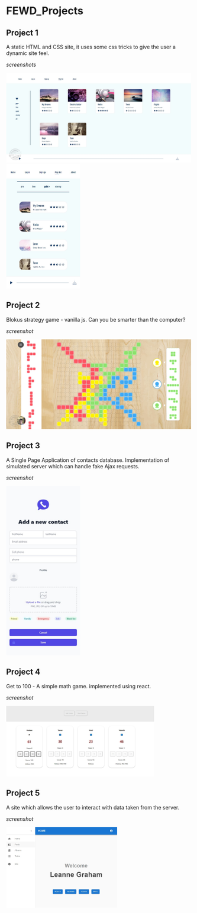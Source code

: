 # FEWD_Projects

## Project 1

A static HTML and CSS site, it uses some css tricks to give the user a dynamic site feel.

*screenshots*

<img src="Screenshots/project-1-0.jpg"  width="500">

<img src="Screenshots/project-1-1.jpg"  width="200">

## Project 2

Blokus strategy game - vanilla js. Can you be smarter than the computer?

*screenshot*

<img src="Screenshots/project-2-0.jpg"  width="500">

## Project 3

A Single Page Application of contacts database. Implementation of simulated server which can handle fake Ajax requests.

*screenshot*

<img src="Screenshots/project-3-0.jpg"  width="200">

## Project 4

Get to 100 - A simple math game. implemented using react.

*screenshot*

<img src="Screenshots/project-4-0.jpg"  width="400">

## Project 5

A site which allows the user to interact with data taken from the server.

*screenshot*

<img src="Screenshots/project-5-0.jpg"  width="300">

